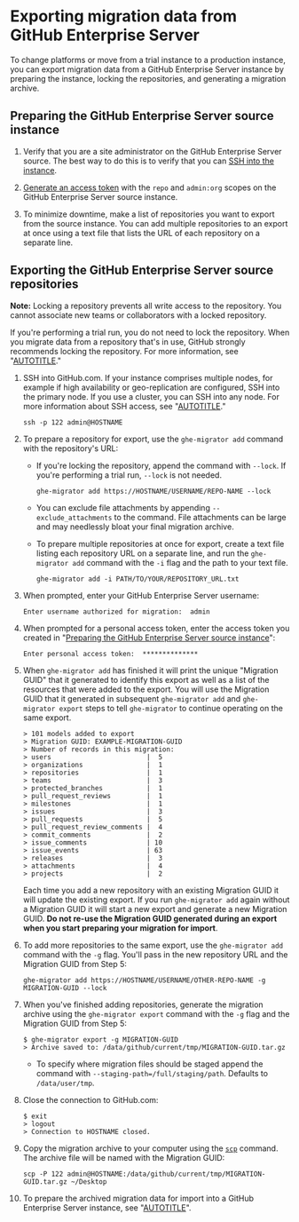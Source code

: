 # Exporting migration data from GitHub Enterprise Server

To change platforms or move from a trial instance to a production instance, you can export migration data from a GitHub Enterprise Server instance by preparing the instance, locking the repositories, and generating a migration archive.

## Preparing the GitHub Enterprise Server source instance

1. Verify that you are a site administrator on the GitHub Enterprise Server source. The best way to do this is to verify that you can [SSH into the instance](/enterprise-server@latest/admin/configuration/configuring-your-enterprise/accessing-the-administrative-shell-ssh).

1. [Generate an access token](/authentication/keeping-your-account-and-data-secure/creating-a-personal-access-token) with the `repo` and  `admin:org` scopes on the GitHub Enterprise Server source instance.

1. To minimize downtime, make a list of repositories you want to export from the source instance. You can add multiple repositories to an export at once using a text file that lists the URL of each repository on a separate line.

## Exporting the GitHub Enterprise Server source repositories

<div class="ghd-spotlight ghd-spotlight-tip border rounded-1 my-3 p-3 f5 color-border-accent-emphasis color-bg-accent">

**Note:** Locking a repository prevents all write access to the repository. You cannot associate new teams or collaborators with a locked repository.

If you're performing a trial run, you do not need to lock the repository. When you migrate data from a repository that's in use, GitHub strongly recommends locking the repository. For more information, see "[AUTOTITLE](/migrations/using-ghe-migrator/about-ghe-migrator#types-of-migrations)."
</div>

1. SSH into GitHub.com. If your instance comprises multiple nodes, for example if high availability or geo-replication are configured, SSH into the primary node. If you use a cluster, you can SSH into any node. For more information about SSH access, see "[AUTOTITLE](/enterprise-server@latest/admin/configuration/configuring-your-enterprise/accessing-the-administrative-shell-ssh)."

   ```shell
   ssh -p 122 admin@HOSTNAME
   ```
1. To prepare a repository for export, use the `ghe-migrator add` command with the repository's URL:
    - If you're locking the repository, append the command with `--lock`. If you're performing a trial run, `--lock` is not needed.

      ```shell
      ghe-migrator add https://HOSTNAME/USERNAME/REPO-NAME --lock
      ```

    - You can exclude file attachments by appending `--exclude_attachments` to the command. File attachments can be large and may needlessly bloat your final migration archive.
    - To prepare multiple repositories at once for export, create a text file listing each repository URL on a separate line, and run the `ghe-migrator add` command with the `-i` flag and the path to your text file.

      ```shell
      ghe-migrator add -i PATH/TO/YOUR/REPOSITORY_URL.txt
      ```

1. When prompted, enter your GitHub Enterprise Server username:

   ```shell
   Enter username authorized for migration:  admin
   ```

1. When prompted for a personal access token, enter the access token you created in "[Preparing the GitHub Enterprise Server source instance](#preparing-the-github-enterprise-server-source-instance)":

   ```shell
   Enter personal access token:  **************
   ```

1. When `ghe-migrator add` has finished it will print the unique "Migration GUID" that it generated to identify this export as well as a list of the resources that were added to the export. You will use the Migration GUID that it generated in subsequent `ghe-migrator add` and `ghe-migrator export` steps to tell `ghe-migrator` to continue operating on the same export.

   ```shell
   > 101 models added to export
   > Migration GUID: EXAMPLE-MIGRATION-GUID
   > Number of records in this migration:
   > users                        |  5
   > organizations                |  1
   > repositories                 |  1
   > teams                        |  3
   > protected_branches           |  1
   > pull_request_reviews         |  1
   > milestones                   |  1
   > issues                       |  3
   > pull_requests                |  5
   > pull_request_review_comments |  4
   > commit_comments              |  2
   > issue_comments               | 10
   > issue_events                 | 63
   > releases                     |  3
   > attachments                  |  4
   > projects                     |  2
   ```

   Each time you add a new repository with an existing Migration GUID it will update the existing export. If you run `ghe-migrator add` again without a Migration GUID it will start a new export and generate a new Migration GUID. **Do not re-use the Migration GUID generated during an export when you start preparing your migration for import**.

1. To add more repositories to the same export, use the `ghe-migrator add` command with the `-g` flag. You'll pass in the new repository URL and the Migration GUID from Step 5:

   ```shell
   ghe-migrator add https://HOSTNAME/USERNAME/OTHER-REPO-NAME -g MIGRATION-GUID --lock
   ```

1. When you've finished adding repositories, generate the migration archive using the `ghe-migrator export` command with the `-g` flag and the Migration GUID from Step 5:

   ```shell
   $ ghe-migrator export -g MIGRATION-GUID
   > Archive saved to: /data/github/current/tmp/MIGRATION-GUID.tar.gz
   ```

   - To specify where migration files should be staged append the command with `--staging-path=/full/staging/path`. Defaults to `/data/user/tmp`.

1. Close the connection to GitHub.com:

   ```shell
   $ exit
   > logout
   > Connection to HOSTNAME closed.
   ```

1. Copy the migration archive to your computer using the [`scp`](https://acloudguru.com/blog/engineering/ssh-and-scp-howto-tips-tricks#scp) command. The archive file will be named with the Migration GUID:

   ```shell
   scp -P 122 admin@HOSTNAME:/data/github/current/tmp/MIGRATION-GUID.tar.gz ~/Desktop
   ```

1. To prepare the archived migration data for import into a GitHub Enterprise Server instance, see "[AUTOTITLE](/migrations/using-ghe-migrator/preparing-to-migrate-data-to-github-enterprise-server)".
